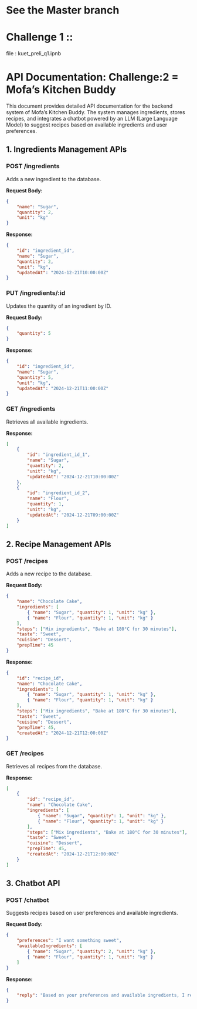 # See the Master branch



# Challenge 1 ::

file : kuet_preli_q1.ipnb






# API Documentation: Challenge:2 = Mofa’s Kitchen Buddy

This document provides detailed API documentation for the backend system of Mofa’s Kitchen Buddy. The system manages ingredients, stores recipes, and integrates a chatbot powered by an LLM (Large Language Model) to suggest recipes based on available ingredients and user preferences.

## 1. Ingredients Management APIs

### POST /ingredients
Adds a new ingredient to the database.

**Request Body:**
```json
{
    "name": "Sugar",
    "quantity": 2,
    "unit": "kg"
}
```

**Response:**
```json
{
    "id": "ingredient_id",
    "name": "Sugar",
    "quantity": 2,
    "unit": "kg",
    "updatedAt": "2024-12-21T10:00:00Z"
}
```

### PUT /ingredients/:id
Updates the quantity of an ingredient by ID.

**Request Body:**
```json
{
    "quantity": 5
}
```

**Response:**
```json
{
    "id": "ingredient_id",
    "name": "Sugar",
    "quantity": 5,
    "unit": "kg",
    "updatedAt": "2024-12-21T11:00:00Z"
}
```

### GET /ingredients
Retrieves all available ingredients.

**Response:**
```json
[
    {
        "id": "ingredient_id_1",
        "name": "Sugar",
        "quantity": 2,
        "unit": "kg",
        "updatedAt": "2024-12-21T10:00:00Z"
    },
    {
        "id": "ingredient_id_2",
        "name": "Flour",
        "quantity": 1,
        "unit": "kg",
        "updatedAt": "2024-12-21T09:00:00Z"
    }
]
```

## 2. Recipe Management APIs

### POST /recipes
Adds a new recipe to the database.

**Request Body:**
```json
{
    "name": "Chocolate Cake",
    "ingredients": [
        { "name": "Sugar", "quantity": 1, "unit": "kg" },
        { "name": "Flour", "quantity": 1, "unit": "kg" }
    ],
    "steps": ["Mix ingredients", "Bake at 180°C for 30 minutes"],
    "taste": "Sweet",
    "cuisine": "Dessert",
    "prepTime": 45
}
```

**Response:**
```json
{
    "id": "recipe_id",
    "name": "Chocolate Cake",
    "ingredients": [
        { "name": "Sugar", "quantity": 1, "unit": "kg" },
        { "name": "Flour", "quantity": 1, "unit": "kg" }
    ],
    "steps": ["Mix ingredients", "Bake at 180°C for 30 minutes"],
    "taste": "Sweet",
    "cuisine": "Dessert",
    "prepTime": 45,
    "createdAt": "2024-12-21T12:00:00Z"
}
```

### GET /recipes
Retrieves all recipes from the database.

**Response:**
```json
[
    {
        "id": "recipe_id",
        "name": "Chocolate Cake",
        "ingredients": [
            { "name": "Sugar", "quantity": 1, "unit": "kg" },
            { "name": "Flour", "quantity": 1, "unit": "kg" }
        ],
        "steps": ["Mix ingredients", "Bake at 180°C for 30 minutes"],
        "taste": "Sweet",
        "cuisine": "Dessert",
        "prepTime": 45,
        "createdAt": "2024-12-21T12:00:00Z"
    }
]
```

## 3. Chatbot API

### POST /chatbot
Suggests recipes based on user preferences and available ingredients.

**Request Body:**
```json
{
    "preferences": "I want something sweet",
    "availableIngredients": [
        { "name": "Sugar", "quantity": 2, "unit": "kg" },
        { "name": "Flour", "quantity": 1, "unit": "kg" }
    ]
}
```

**Response:**
```json
{
    "reply": "Based on your preferences and available ingredients, I recommend making Chocolate Cake."
}
```
